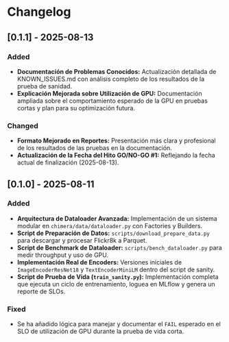 # Changelog

## [0.1.1] - 2025-08-13

### Added
- **Documentación de Problemas Conocidos:** Actualización detallada de KNOWN_ISSUES.md con análisis completo de los resultados de la prueba de sanidad.
- **Explicación Mejorada sobre Utilización de GPU:** Documentación ampliada sobre el comportamiento esperado de la GPU en pruebas cortas y plan para su optimización futura.

### Changed
- **Formato Mejorado en Reportes:** Presentación más clara y profesional de los resultados de las pruebas en la documentación.
- **Actualización de la Fecha del Hito GO/NO-GO #1:** Reflejando la fecha actual de finalización (2025-08-13).

## [0.1.0] - 2025-08-11

### Added
- **Arquitectura de Dataloader Avanzada:** Implementación de un sistema modular en `chimera/data/dataloader.py` con Factories y Builders.
- **Script de Preparación de Datos:** `scripts/download_prepare_data.py` para descargar y procesar Flickr8k a Parquet.
- **Script de Benchmark de Dataloader:** `scripts/bench_dataloader.py` para medir throughput y uso de GPU.
- **Implementación Real de Encoders:** Versiones iniciales de `ImageEncoderResNet18` y `TextEncoderMiniLM` dentro del script de sanity.
- **Script de Prueba de Vida (`train_sanity.py`):** Implementación completa que ejecuta un ciclo de entrenamiento, loguea en MLflow y genera un reporte de SLOs.

### Fixed
- Se ha añadido lógica para manejar y documentar el `FAIL` esperado en el SLO de utilización de GPU durante la prueba de vida corta.